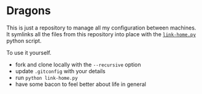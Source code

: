 Dragons
============================

This is just a repository to manage all my configuration between machines. It symlinks all the files from this repository into place with the [`link-home.py`](link-home.py) python script.

To use it yourself.
- fork and clone locally with the `--recursive` option
- update `.gitconfig` with your details
- run `python link-home.py`
- have some bacon to feel better about life in general